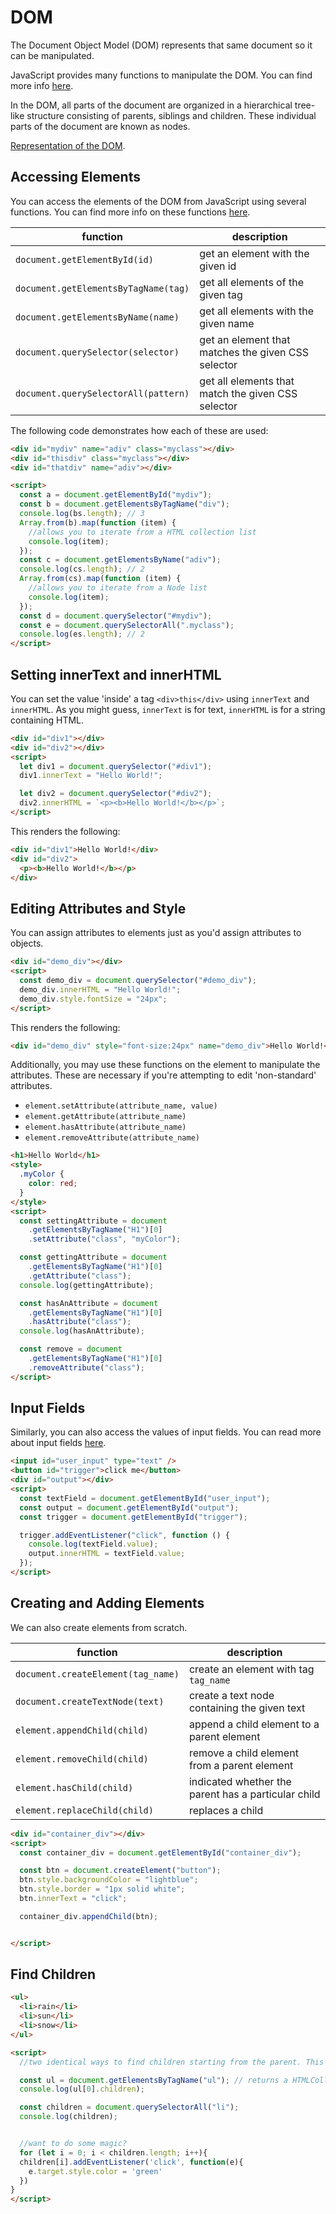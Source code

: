 # DOM

The Document Object Model (DOM) represents that same document so it can be manipulated.

JavaScript provides many functions to manipulate the DOM. You can find more info [here](https://www.w3schools.com/js/js_htmldom_document.asp).

In the DOM, all parts of the document are organized in a hierarchical tree-like structure consisting of parents, siblings and children. These individual parts of the document are known as nodes.

[Representation of the DOM](https://i.stack.imgur.com/ocR0a.png).

## Accessing Elements

You can access the elements of the DOM from JavaScript using several functions. You can find more info on these functions [here](https://javascript.info/searching-elements-dom).

| function                             | description                                        |
| ------------------------------------ | -------------------------------------------------- |
| `document.getElementById(id)`        | get an element with the given id                   |
| `document.getElementsByTagName(tag)` | get all elements of the given tag | Returns a collection of all elements                               | 
| `document.getElementsByName(name)`   | get all elements with the given name | Returns a collection of all elements                               |
| `document.querySelector(selector)`   | get an element that matches the given CSS selector |
| `document.querySelectorAll(pattern)` | get all elements that match the given CSS selector | Returns a NodeList.

The following code demonstrates how each of these are used:

```html
<div id="mydiv" name="adiv" class="myclass"></div>
<div id="thisdiv" class="myclass"></div>
<div id="thatdiv" name="adiv"></div>

<script>
  const a = document.getElementById("mydiv");
  const b = document.getElementsByTagName("div");
  console.log(bs.length); // 3
  Array.from(b).map(function (item) {
    //allows you to iterate from a HTML collection list
    console.log(item);
  });
  const c = document.getElementsByName("adiv");
  console.log(cs.length); // 2
  Array.from(cs).map(function (item) {
    //allows you to iterate from a Node list
    console.log(item);
  });
  const d = document.querySelector("#mydiv");
  const e = document.querySelectorAll(".myclass");
  console.log(es.length); // 2
</script>
```

## Setting innerText and innerHTML

You can set the value 'inside' a tag `<div>this</div>` using `innerText` and `innerHTML`. As you might guess, `innerText` is for text, `innerHTML` is for a string containing HTML.

```html
<div id="div1"></div>
<div id="div2"></div>
<script>
  let div1 = document.querySelector("#div1");
  div1.innerText = "Hello World!";

  let div2 = document.querySelector("#div2");
  div2.innerHTML = `<p><b>Hello World!</b></p>`;
</script>
```

This renders the following:

```html
<div id="div1">Hello World!</div>
<div id="div2">
  <p><b>Hello World!</b></p>
</div>
```

## Editing Attributes and Style

You can assign attributes to elements just as you'd assign attributes to objects.

```html
<div id="demo_div"></div>
<script>
  const demo_div = document.querySelector("#demo_div");
  demo_div.innerHTML = "Hello World!";
  demo_div.style.fontSize = "24px";
</script>
```

This renders the following:

```html
<div id="demo_div" style="font-size:24px" name="demo_div">Hello World!</div>
```

Additionally, you may use these functions on the element to manipulate the attributes. These are necessary if you're attempting to edit 'non-standard' attributes.

- `element.setAttribute(attribute_name, value)`
- `element.getAttribute(attribute_name)`
- `element.hasAttribute(attribute_name)`
- `element.removeAttribute(attribute_name)`

```html
<h1>Hello World</h1>
<style>
  .myColor {
    color: red;
  }
</style>
<script>
  const settingAttribute = document
    .getElementsByTagName("H1")[0]
    .setAttribute("class", "myColor");

  const gettingAttribute = document
    .getElementsByTagName("H1")[0]
    .getAttribute("class");
  console.log(gettingAttribute);

  const hasAnAttribute = document
    .getElementsByTagName("H1")[0]
    .hasAttribute("class");
  console.log(hasAnAttribute);

  const remove = document
    .getElementsByTagName("H1")[0]
    .removeAttribute("class");
</script>
```

## Input Fields

Similarly, you can also access the values of input fields. You can read more about input fields [here](https://developer.mozilla.org/en-US/docs/Web/HTML/Element/input).

```html
<input id="user_input" type="text" />
<button id="trigger">click me</button>
<div id="output"></div>
<script>
  const textField = document.getElementById("user_input");
  const output = document.getElementById("output");
  const trigger = document.getElementById("trigger");

  trigger.addEventListener("click", function () {
    console.log(textField.value);
    output.innerHTML = textField.value;
  });
</script>
```

## Creating and Adding Elements

We can also create elements from scratch.

| function                           | description                                         |
| ---------------------------------- | --------------------------------------------------- |
| `document.createElement(tag_name)` | create an element with tag `tag_name`               |
| `document.createTextNode(text)`    | create a text node containing the given text        |
| `element.appendChild(child)`       | append a child element to a parent element          |
| `element.removeChild(child)`       | remove a child element from a parent element        |
| `element.hasChild(child)`          | indicated whether the parent has a particular child |
| `element.replaceChild(child)`      | replaces a child                                    |

```html
<div id="container_div"></div>
<script>
  const container_div = document.getElementById("container_div");

  const btn = document.createElement("button");
  btn.style.backgroundColor = "lightblue";
  btn.style.border = "1px solid white";
  btn.innerText = "click";

  container_div.appendChild(btn);


</script>
```

## Find Children

```html
<ul>
  <li>rain</li>
  <li>sun</li>
  <li>snow</li>
</ul>

<script>
  //two identical ways to find children starting from the parent. This is an example of document traversal

  const ul = document.getElementsByTagName("ul"); // returns a HTMLCollection
  console.log(ul[0].children);

  const children = document.querySelectorAll("li");
  console.log(children);


  //want to do some magic?
  for (let i = 0; i < children.length; i++){
  children[i].addEventListener('click', function(e){
    e.target.style.color = 'green'
  })
}
</script>
```

